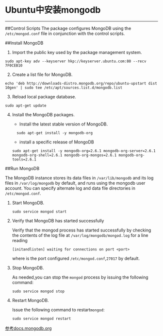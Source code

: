 # Ubuntu中安装mongodb
------
##Control Scripts
The package configures MongoDB using the `/etc/mongod.conf` file in conjunction with the control scripts.

##Install MongoDB

1. Import the public key used by the package management system.

  ```
  sudo apt-key adv --keyserver hkp://keyserver.ubuntu.com:80 --recv 7F0CEB10
  ```

2. Create a list file for MongoDB.

  ```
  echo 'deb http://downloads-distro.mongodb.org/repo/ubuntu-upstart dist 10gen' | sudo tee /etc/apt/sources.list.d/mongodb.list
  ```

 3. Reload local package database.
 
  ```
  sudo apt-get update
  ```

 4. Install the MongoDB packages.
 
     + Install the latest stable version of MongoDB.
     
     ```
       sudo apt-get install -y mongodb-org
     ```
     
     + install a specific release of MongoDB
     
     ```
     sudo apt-get install -y mongodb-org=2.6.1 mongodb-org-server=2.6.1 mongodb-org-shell=2.6.1 mongodb-org-mongos=2.6.1 mongodb-org-tools=2.6.1
     ```

##Run MongoDB

The MongoDB instance stores its data files in `/var/lib/mongodb` and its log files in `/var/log/mongodb` by default, and runs using the mongodb user account. You can specify alternate log and data file directories in `/etc/mongod.conf`.

1. Start MongoDB.

    ```
    sudo service mongod start
    ```

2. Verify that MongoDB has started successfully

     Verify that the mongod process has started successfully by checking the contents of the log file at `/var/log/mongodb/mongod.log` for a line reading

     ```
     [initandlisten] waiting for connections on port <port>
     ```

     where <port> is the port configured `/etc/mongod.conf`,`27017` by default.

3. Stop MongoDB.

    As needed,you can stop the `mongod` process by issuing the following command:
    
    ```
    sudo service mongod stop
    ```
    
4. Restart MongoDB.
    
    Issue the following command to restart`mongod`:
    
    ```
    sudo service mongod restart
    ```


[参考docs.mongodb.org](http://docs.mongodb.org/manual/tutorial/install-mongodb-on-ubuntu/)
